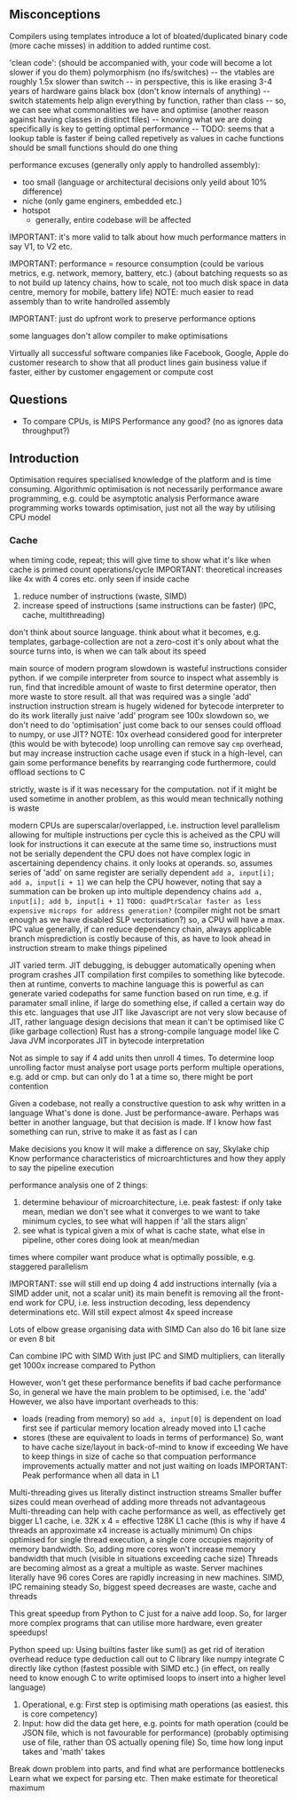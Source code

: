 <!-- SPDX-License-Identifier: zlib-acknowledgement -->

## Misconceptions
Compilers using templates introduce a lot of bloated/duplicated binary code (more cache misses) in addition to added runtime cost.

'clean code':
(should be accompanied with, your code will become a lot slower if you do them)
polymorphism (no ifs/switches)
  -- the vtables are roughly 1.5x slower than switch
  -- in perspective, this is like erasing 3-4 years of hardware gains
black box (don't know internals of anything)
  -- switch statements help align everything by function, rather than class
  -- so, we can see what commonalities we have and optimise (another reason against having classes in distinct files)
  -- knowing what we are doing specifically is key to getting optimal performance 
  -- TODO: seems that a lookup table is faster if being called repetively as values in cache
functions should be small
functions should do one thing

performance excuses (generally only apply to handrolled assembly):
- too small (language or architectural decisions only yeild about 10% difference)
- niche (only game enginers, embedded etc.)
- hotspot
  * generally, entire codebase will be affected

IMPORTANT: it's more valid to talk about how much performance matters in say V1, to V2 etc. 

IMPORTANT: performance = resource consumption (could be various metrics, e.g. network, memory, battery, etc.)
(about batching requests so as to not build up latency chains, how to scale, not too much disk space in data centre, memory for mobile, battery life)
NOTE: much easier to read assembly than to write handrolled assembly

IMPORTANT: just do upfront work to preserve performance options

some languages don't allow compiler to make optimisations

Virtually all successful software companies like Facebook, Google, Apple do customer research to show that all product lines gain business value if faster, either by customer engagement or compute cost

## Questions
* To compare CPUs, is MIPS Performance any good? (no as ignores data throughput?)

## Introduction
Optimisation requires specialised knowledge of the platform and is time consuming.
Algorithmic optimisation is not necessarily performance aware programming, e.g. could be asymptotic analysis
Performance aware programming works towards optimisation, just not all the way by utilising CPU model

### Cache
when timing code, repeat; this will give time to show what it's like when cache is primed
count operations/cycle
IMPORTANT: theoretical increases like 4x with 4 cores etc. only seen if inside cache

1. reduce number of instructions (waste, SIMD)
2. increase speed of instructions (same instructions can be faster) (IPC, cache, multithreading)

don't think about source language. think about what it becomes, e.g. templates, garbage-collection are not a zero-cost
it's only about what the source turns into, is when we can talk about its speed

main source of modern program slowdown is wasteful instructions
consider python. if we compile interpreter from source to inspect what assembly is run, find that incredible amount of waste
to first determine operator, then more waste to store result. all that was required was a single 'add' instruction
instruction stream is hugely widened for bytecode interpreter to do its work
literally just naive 'add' program see 100x slowdown
so, we don't need to do 'optimisation' just come back to our senses
could offload to numpy, or use JIT?
NOTE: 10x overhead considered good for interpreter (this would be with bytecode) 
loop unrolling can remove say `cmp` overhead, but may increase instruction cache usage
even if stuck in a high-level, can gain some performance benefits by rearranging code
furthermore, could offload sections to C

strictly, waste is if it was necessary for the computation.
not if it might be used sometime in another problem, as this would mean technically nothing is waste

modern CPUs are superscalar/overlapped, i.e. instruction level parallelism allowing for multiple instructions per cycle
this is acheived as the CPU will look for instructions it can execute at the same time
so, instructions must not be serially dependent
the CPU does not have complex logic in ascertaining dependency chains. 
it only looks at operands. so, assumes series of 'add' on same register are serially dependent
`add a, input[i]; add a, input[i + 1]`
we can help the CPU however, noting that say a summation can be broken up into multiple dependency chains
`add a, input[i]; add b, input[i + 1]`
`TODO: quadPtrScalar faster as less expensive microps for address generation?` (compiler might not be smart enough as we have disabled SLP vectorisation?)
so, a CPU will have a max. IPC value
generally, if can reduce dependency chain, always applicable
branch misprediction is costly because of this, as have to look ahead in instruction stream to make things pipelined

JIT varied term. JIT debugging, is debugger automatically opening when program crashes
JIT compilation first compiles to something like bytecode. then at runtime, converts to machine language
this is powerful as can generate varied codepaths for same function based on run time, 
e.g. if paramater small inline, if large do something else, if called a certain way do this etc.
languages that use JIT like Javascript are not very slow because of JIT, rather language design decisions that mean it can't be optimised like C (like garbage collection)
Rust has a strong-compile language model like C
Java JVM incorporates JIT in bytecode interpretation

Not as simple to say if 4 add units then unroll 4 times. 
To determine loop unrolling factor must analyse port usage
ports perform multiple operations, e.g. add or cmp. but can only do 1 at a time
so, there might be port contention

Given a codebase, not really a constructive question to ask why written in a language
What's done is done. Just be performance-aware. Perhaps was better in another language, but that decision is made. 
If I know how fast something can run, strive to make it as fast as I can

Make decisions you know it will make a difference on say, Skylake chip
Know performance characteristics of microarchtictures and how they apply to say the pipeline execution

performance analysis one of 2 things:
1. determine behaviour of microarchitecture, i.e. peak fastest:
   if only take mean, median we don't see what it converges to
   we want to take minimum cycles, to see what will happen if 'all the stars align'
2. see what is typical
   given a mix of what is cache state, what else in pipeline, other cores doing 
   look at mean/median 

times where compiler want produce what is optimally possible, e.g. staggered parallelism

IMPORTANT: sse will still end up doing 4 add instructions internally (via a SIMD adder unit, not a scalar unit)
its main benefit is removing all the front-end work for CPU, i.e.
less instruction decoding, less dependency determinations etc.
Will still expect almost 4x speed increase

Lots of elbow grease organising data with SIMD
Can also do 16 bit lane size or even 8 bit  

Can combine IPC with SIMD
With just IPC and SIMD multipliers, can literally get 1000x increase compared to Python 


However, won't get these performance benefits if bad cache performance
So, in general we have the main problem to be optimised, i.e. the 'add'
However, we also have important overheads to this:
  * loads (reading from memory)
  so `add a, input[0]` is dependent on load
  first see if particular memory location already moved into L1 cache
  * stores (these are equivalent to loads in terms of performance)
So, want to have cache size/layout in back-of-mind to know if exceeding
We have to keep things in size of cache so that compuation performance improvements actually matter and not just waiting on loads
IMPORTANT: Peak performance when all data in L1

Multi-threading gives us literally distinct instruction streams
Smaller buffer sizes could mean overhead of adding more threads not advantageous
Multi-threading can help with cache performance as well, as effectively get bigger L1 cache, i.e. 32K x 4 = effective 128K L1 cache
(this is why if have 4 threads an approximate x4 increase is actually minimum)
On chips optimised for single thread execution, a single core occupies majority of memory bandwidth. 
So, adding more cores won't increase memory bandwidth that much (visible in situations exceeding cache size)
Threads are becoming almost as a great a multiple as waste.
Server machines literally have 96 cores
Cores are rapidly increasing in new machines. SIMD, IPC remaining steady
So, biggest speed decreases are waste, cache and threads

This great speedup from Python to C just for a naive add loop. 
So, for larger more complex programs that can utilise more hardware, even greater speedups!

Python speed up:
Using builtins faster like sum() as get rid of iteration overhead
reduce type deduction
call out to C library like numpy
integrate C directly like cython (fastest possible with SIMD etc.)
(in effect, on really need to know enough C to write optimised loops to insert into a higher level language)


1. Operational, e.g: First step is optimising math operations (as easiest. this is core competency)
2. Input: how did the data get here, e.g. points for math operation (could be JSON file, which is not favourable for performance)
(probably optimising use of file, rather than OS actually opening file)
So, time how long input takes and 'math' takes  

Break down problem into parts, and find what are performance bottlenecks
Learn what we expect for parsing etc. Then make estimate for theoretical maximum


